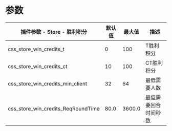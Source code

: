 # 参数
| 插件参数 - Store - 胜利积分 | 默认值 | 最大值 | 描述 |
| ------------ | ------------ | ------------ | ------------ |
| css_store_win_credits_t | 0 | 100 | T胜利积分 |
| css_store_win_credits_ct | 10 | 100 | CT胜利积分 |
| css_store_win_credits_min_client | 32 | 64 | 最低需要人数 |
| css_store_win_credits_ReqRoundTime | 80.0 | 3600.0 | 最低需要回合时间秒数 |
